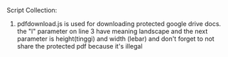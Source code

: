 Script Collection:
1. pdfdownload.js 
is used for downloading protected google drive docs. 
the "l" parameter on line 3 have meaning landscape and 
the next parameter is height(tinggi) and width (lebar)
and don't forget to not share the protected pdf because it's illegal
